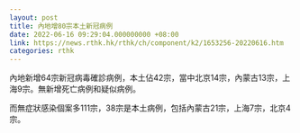 ```yaml
---
layout: post
title: 內地增80宗本土新冠病例
date: 2022-06-16 09:29:04.000000000 +08:00
link: https://news.rthk.hk/rthk/ch/component/k2/1653256-20220616.htm
categories: rthk
---
```


內地新增64宗新冠病毒確診病例，本土佔42宗，當中北京14宗，內蒙古13宗，上海9宗。無新增死亡病例和疑似病例。

而無症狀感染個案多111宗，38宗是本土病例，包括內蒙古21宗，上海7宗，北京4宗。
